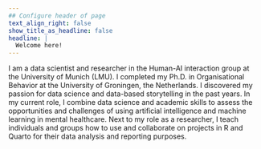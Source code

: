 ```yaml
---
## Configure header of page
text_align_right: false
show_title_as_headline: false
headline: |
  Welcome here!
---
```


<!-- this is a subheadline -->
I am a data scientist and researcher in the Human-AI interaction group at the University of Munich (LMU). 
I completed my Ph.D. in Organisational Behavior at the University of Groningen, the Netherlands. I discovered my passion for data science and data-based storytelling in the past years. In my current role, I combine data science and academic skills to assess the opportunities and challenges of using artificial intelligence and machine learning in mental healthcare. 
Next to my role as a researcher, I teach individuals and groups how to use and collaborate on projects in R and Quarto for their data analysis and reporting purposes.

